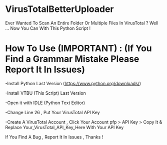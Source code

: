 # VirusTotalBetterUploader
Ever Wanted To Scan An Entire Folder Or Multiple Files In VirusTotal ? Well ... Now You Can With This Python Script !

# How To Use (IMPORTANT) : (If You Find a Grammar Mistake Please Report It In Issues)

-Install Python Last Version (https://www.python.org/downloads/)

-Install VTBU (This Script) Last Version

-Open it with IDLE (Python Text Editor)

-Change Line 26 , Put Your VirusTotal API Key

-Create A VirusTotal Account , Click Your Account pfp > API Key > Copy It & Replace Your_VirusTotal_API_Key_Here With Your API Key


If You Find A Bug , Report It In Issues , Thanks !
